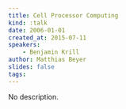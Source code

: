 ```yaml
---
title: Cell Processor Computing
kind: :talk
date: 2006-01-01
created_at: 2015-07-11
speakers:
    - Benjamin Krill
author: Matthias Beyer
slides: false
tags:
---
```


No description.
